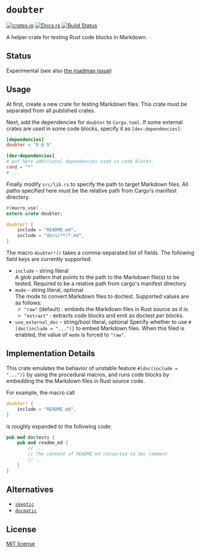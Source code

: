 # `doubter`

[![crates.io](https://img.shields.io/crates/v/doubter.svg)](https://crates.io/crates/doubter)
[![Docs.rs](https://docs.rs/doubter/badge.svg)](https://docs.rs/doubter)
[![Build Status](https://travis-ci.org/ubnt-intrepid/doubter.svg?branch=master)](https://travis-ci.org/ubnt-intrepid/doubter)

A helper crate for testing Rust code blocks in Markdown.

## Status
Experimental (see also [the roadmap issue](https://github.com/ubnt-intrepid/doubter/issues/2))

## Usage

At first, create a new crate for testing Markdown files.
This crate must be separated from all published crates.

Next, add the dependencies for `doubter` to `Cargo.toml`.
If some external crates are used in some code blocks, specify it as `[dev-dependencies]`:

```toml
[dependencies]
doubter = "0.0.5"

[dev-dependencies]
# put here additional dependencies used in code blocks.
rand = "*"
# ...
```

Finally modify `src/lib.rs` to specify the path to target Markdown files.
All paths specified here must be the relative path from Cargo's manifest directory.

```rust
#[macro_use]
extern crate doubter;

doubter! {
    include = "README.md",
    include = "docs/**/*.md",
}
```

The macro `doubter!()` takes a comma-separated list of fields.
The following field keys are currently supported:

* `include` - string literal  
  A glob pattern that points to the path to the Markdown file(s) to be tested.
  Required to be a relative path from cargo's manifest directory.
* `mode` - string literal, optional  
  The mode to convert Markdown files to doctest.
  Supported values are as follows:
  - `"raw"` (default) : embeds the Markdown files in Rust source *as it is*.
  - `"extract"` : extracts code blocks and emit as doctest *per blocks*.
* `use_external_doc` - string/bool literal, optional
  Specify whether to use `#[doc(include = "...")]` to embed Markdown files.
  When this filed is enabled, the value of `mode` is forced to `"raw"`.

## Implementation Details

This crate emulates the behavior of unstable feature `#[doc(include = "...")]`
by using the procedural macros, and runs code blocks by embedding the the Markdown files in Rust source code.

For example, the macro call

```rust
doubter! {
    include = "README.md",
}
```

is roughly expanded to the following code:

```rust
pub mod doctests {
    pub mod readme_md {
        // ...
        // The content of README.md converted to doc comment
        // ...
    }
}
```

## Alternatives

* [`skeptic`](https://github.com/budziq/rust-skeptic)
* [`docmatic`](https://github.com/assert-rs/docmatic)

## License
[MIT license](LICENSE)
